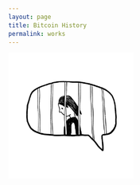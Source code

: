 ```yaml
---
layout: page
title: Bitcoin History
permalink: works
---
```


<a href="http://dwbig4e.com/works/freedom-of-speech"><img src="works/freedom-of-speech-00.png" width="50%"></a>
